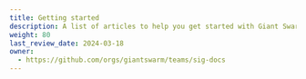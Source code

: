 ```yaml
---
title: Getting started
description: A list of articles to help you get started with Giant Swarm.
weight: 80
last_review_date: 2024-03-18
owner:
  - https://github.com/orgs/giantswarm/teams/sig-docs
---
```

